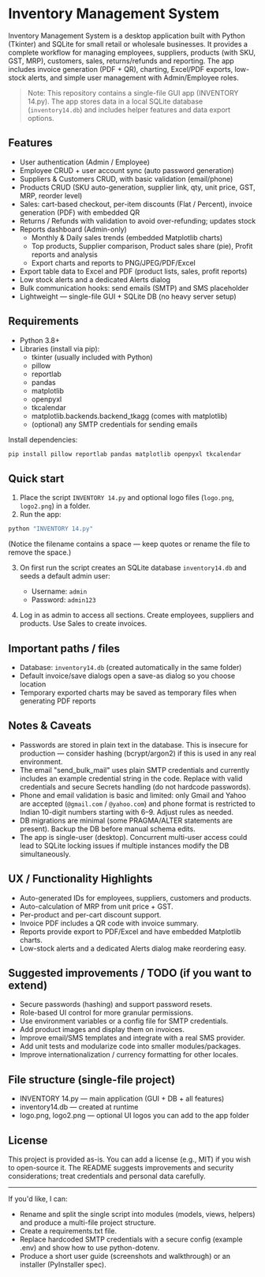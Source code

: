 # Inventory Management System

Inventory Management System is a desktop application built with Python (Tkinter) and SQLite for small retail or wholesale businesses. It provides a complete workflow for managing employees, suppliers, products (with SKU, GST, MRP), customers, sales, returns/refunds and reporting. The app includes invoice generation (PDF + QR), charting, Excel/PDF exports, low-stock alerts, and simple user management with Admin/Employee roles.

> Note: This repository contains a single-file GUI app (INVENTORY 14.py). The app stores data in a local SQLite database (`inventory14.db`) and includes helper features and data export options.

## Features

- User authentication (Admin / Employee)
- Employee CRUD + user account sync (auto password generation)
- Suppliers & Customers CRUD, with basic validation (email/phone)
- Products CRUD (SKU auto-generation, supplier link, qty, unit price, GST, MRP, reorder level)
- Sales: cart-based checkout, per-item discounts (Flat / Percent), invoice generation (PDF) with embedded QR
- Returns / Refunds with validation to avoid over-refunding; updates stock
- Reports dashboard (Admin-only)
  - Monthly & Daily sales trends (embedded Matplotlib charts)
  - Top products, Supplier comparison, Product sales share (pie), Profit reports and analysis
  - Export charts and reports to PNG/JPEG/PDF/Excel
- Export table data to Excel and PDF (product lists, sales, profit reports)
- Low stock alerts and a dedicated Alerts dialog
- Bulk communication hooks: send emails (SMTP) and SMS placeholder
- Lightweight — single-file GUI + SQLite DB (no heavy server setup)

## Requirements

- Python 3.8+
- Libraries (install via pip):
  - tkinter (usually included with Python)
  - pillow
  - reportlab
  - pandas
  - matplotlib
  - openpyxl
  - tkcalendar
  - matplotlib.backends.backend_tkagg (comes with matplotlib)
  - (optional) any SMTP credentials for sending emails

Install dependencies:
```bash
pip install pillow reportlab pandas matplotlib openpyxl tkcalendar
```

## Quick start

1. Place the script `INVENTORY 14.py` and optional logo files (`logo.png`, `logo2.png`) in a folder.
2. Run the app:
```bash
python "INVENTORY 14.py"
```
(Notice the filename contains a space — keep quotes or rename the file to remove the space.)

3. On first run the script creates an SQLite database `inventory14.db` and seeds a default admin user:
   - Username: `admin`
   - Password: `admin123`

4. Log in as admin to access all sections. Create employees, suppliers and products. Use Sales to create invoices.

## Important paths / files

- Database: `inventory14.db` (created automatically in the same folder)
- Default invoice/save dialogs open a save-as dialog so you choose location
- Temporary exported charts may be saved as temporary files when generating PDF reports

## Notes & Caveats

- Passwords are stored in plain text in the database. This is insecure for production — consider hashing (bcrypt/argon2) if this is used in any real environment.
- The email "send_bulk_mail" uses plain SMTP credentials and currently includes an example credential string in the code. Replace with valid credentials and secure Secrets handling (do not hardcode passwords).
- Phone and email validation is basic and limited: only Gmail and Yahoo are accepted (`@gmail.com` / `@yahoo.com`) and phone format is restricted to Indian 10-digit numbers starting with 6–9. Adjust rules as needed.
- DB migrations are minimal (some PRAGMA/ALTER statements are present). Backup the DB before manual schema edits.
- The app is single-user (desktop). Concurrent multi-user access could lead to SQLite locking issues if multiple instances modify the DB simultaneously.

## UX / Functionality Highlights

- Auto-generated IDs for employees, suppliers, customers and products.
- Auto-calculation of MRP from unit price + GST.
- Per-product and per-cart discount support.
- Invoice PDF includes a QR code with invoice summary.
- Reports provide export to PDF/Excel and have embedded Matplotlib charts.
- Low-stock alerts and a dedicated Alerts dialog make reordering easy.

## Suggested improvements / TODO (if you want to extend)

- Secure passwords (hashing) and support password resets.
- Role-based UI control for more granular permissions.
- Use environment variables or a config file for SMTP credentials.
- Add product images and display them on invoices.
- Improve email/SMS templates and integrate with a real SMS provider.
- Add unit tests and modularize code into smaller modules/packages.
- Improve internationalization / currency formatting for other locales.

## File structure (single-file project)

- INVENTORY 14.py — main application (GUI + DB + all features)
- inventory14.db — created at runtime
- logo.png, logo2.png — optional UI logos you can add to the app folder

## License

This project is provided as-is. You can add a license (e.g., MIT) if you wish to open-source it. The README suggests improvements and security considerations; treat credentials and personal data carefully.

---

If you'd like, I can:
- Rename and split the single script into modules (models, views, helpers) and produce a multi-file project structure.
- Create a requirements.txt file.
- Replace hardcoded SMTP credentials with a secure config (example .env) and show how to use python-dotenv.
- Produce a short user guide (screenshots and walkthrough) or an installer (PyInstaller spec).
